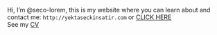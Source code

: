 Hi, I’m @seco-lorem, this is my website where you can learn about and contact me: ```http://yektaseckinsatir.com``` or [CLICK HERE](http://yektaseckinsatir.com/)\
See my [CV](https://github.com/seco-lorem/seco-lorem/blob/main/CV%20Yekta%20Se%C3%A7kin%20Sat%C4%B1r%20Computer%20Science.pdf)

